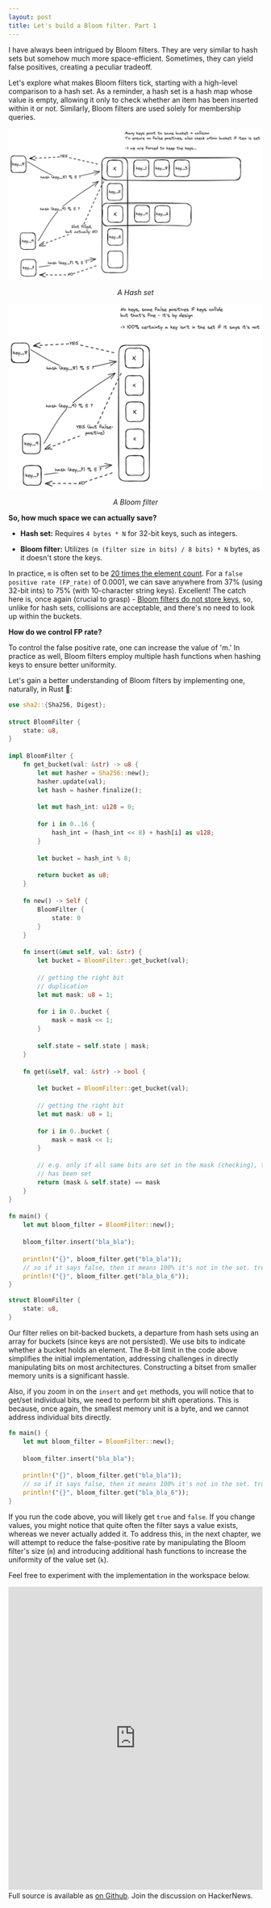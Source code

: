 ```yaml
---
layout: post
title: Let's build a Bloom filter. Part 1
---
```

I have always been intrigued by Bloom filters. They are very similar to hash sets but somehow much more space-efficient. Sometimes, they can yield false positives, creating a peculiar tradeoff.

Let's explore what makes Bloom filters tick, starting with a high-level comparison to a hash set. As a reminder, a hash set is a hash map whose value is empty, allowing it only to check whether an item has been inserted within it or not. Similarly, Bloom filters are used solely for membership queries.

![img](/assets/image-2.png)

<p>
<center><i>A Hash set</i></center>
</p>


![img](/assets/image-3.png)

<center><i>A Bloom filter</i></center>

<p></p>

**So, how much space we can actually save?**

* **Hash set:** Requires `4 bytes * N` for 32-bit keys, such as integers.

* **Bloom filter:** Utilizes `(m (filter size in bits) / 8 bits) * N` bytes, as it doesn't store the keys.

In practice, `m` is often set to be <a href="https://hur.st/bloomfilter/?n=5000&p=0.0001&m=&k=6">20 times the element count</a>. For a `false positive rate (FP_rate)` of 0.0001, we can save anywhere from 37% (using 32-bit ints) to 75% (with 10-character string keys). Excellent! The catch here is, once again (crucial to grasp) - <u>Bloom filters do not store keys</u>, so, unlike for hash sets, collisions are acceptable, and there's no need to look up within the buckets.

**How do we control FP rate?**

To control the false positive rate, one can increase the value of 'm.' In practice as well, Bloom filters employ multiple hash functions when hashing keys to ensure better uniformity.

Let's gain a better understanding of Bloom filters by implementing one, naturally, in Rust 🦀:

```rust
use sha2::{Sha256, Digest};

struct BloomFilter {
    state: u8,
}

impl BloomFilter {
    fn get_bucket(val: &str) -> u8 {
        let mut hasher = Sha256::new();
        hasher.update(val);
        let hash = hasher.finalize();

        let mut hash_int: u128 = 0;

        for i in 0..16 {
            hash_int = (hash_int << 8) + hash[i] as u128;
        }

        let bucket = hash_int % 8;

        return bucket as u8;
    }

    fn new() -> Self {
        BloomFilter {
            state: 0
        }
    }

    fn insert(&mut self, val: &str) {
        let bucket = BloomFilter::get_bucket(val);

        // getting the right bit
        // duplication
        let mut mask: u8 = 1;

        for i in 0..bucket {
            mask = mask << 1;
        }

        self.state = self.state | mask;
    }

    fn get(&self, val: &str) -> bool {

        let bucket = BloomFilter::get_bucket(val);

        // getting the right bit
        let mut mask: u8 = 1;

        for i in 0..bucket {
            mask = mask << 1;
        }

        // e.g. only if all same bits are set in the mask (checking), then it means value
        // has been set
        return (mask & self.state) == mask
    }
}

fn main() {
    let mut bloom_filter = BloomFilter::new();

    bloom_filter.insert("bla_bla");

    println!("{}", bloom_filter.get("bla_bla"));
    // so if it says false, then it means 100% it's not in the set. true means it might be there, but not guaranteed.
    println!("{}", bloom_filter.get("bla_bla_6"));
}
```

```rust
struct BloomFilter {
    state: u8,
}
```

Our filter relies on bit-backed buckets, a departure from hash sets using an array for buckets (since keys are not persisted). We use bits to indicate whether a bucket holds an element. The 8-bit limit in the code above simplifies the initial implementation, addressing challenges in directly manipulating bits on most architectures. Constructing a bitset from smaller memory units is a significant hassle.

Also, if you zoom in on the `insert` and `get` methods, you will notice that to get/set individual bits, we need to perform bit shift operations. This is because, once again, the smallest memory unit is a byte, and we cannot address individual bits directly.

```rust
fn main() {
    let mut bloom_filter = BloomFilter::new();

    bloom_filter.insert("bla_bla");

    println!("{}", bloom_filter.get("bla_bla"));
    // so if it says false, then it means 100% it's not in the set. true means it might be there, but not guaranteed.
    println!("{}", bloom_filter.get("bla_bla_6"));
}
```

If you run the code above, you will likely get `true` and `false`. If you change values, you might notice that quite often the filter says a value exists, whereas we never actually added it. To address this, in the next chapter, we will attempt to reduce the false-positive rate by manipulating the Bloom filter's size (`m`) and introducing additional hash functions to increase the uniformity of the value set (`k`).

Feel free to experiment with the implementation in the workspace below.

<iframe
    width="100%"
    height="600"
    src="https://play.rust-lang.org/?version=stable&mode=debug&edition=2021&code=use+sha2%3A%3A%7BSha256%2C+Digest%7D%3B%0A%0Astruct+BloomFilter+%7B%0A++++state%3A+u8%2C%0A%7D%0A%0Aimpl+BloomFilter+%7B%0A++++fn+get_bucket%28val%3A+%26str%29+-%3E+u8+%7B%0A++++++++let+mut+hasher+%3D+Sha256%3A%3Anew%28%29%3B%0A++++++++hasher.update%28val%29%3B%0A++++++++let+hash+%3D+hasher.finalize%28%29%3B%0A%0A++++++++let+mut+hash_int%3A+u128+%3D+0%3B%0A%0A++++++++for+i+in+0..16+%7B%0A++++++++++++hash_int+%3D+%28hash_int+%3C%3C+8%29+%2B+hash%5Bi%5D+as+u128%3B%0A++++++++%7D%0A%0A++++++++let+bucket+%3D+hash_int+%25+8%3B%0A%0A++++++++return+bucket+as+u8%3B%0A++++%7D%0A%0A++++fn+new%28%29+-%3E+Self+%7B%0A++++++++BloomFilter+%7B%0A++++++++++++state%3A+0%0A++++++++%7D%0A++++%7D%0A%0A++++fn+insert%28%26mut+self%2C+val%3A+%26str%29+%7B%0A++++++++let+bucket+%3D+BloomFilter%3A%3Aget_bucket%28val%29%3B%0A%0A++++++++%2F%2F+getting+the+right+bit%0A++++++++%2F%2F+duplication%0A++++++++let+mut+mask%3A+u8+%3D+1%3B%0A%0A++++++++for+i+in+0..bucket+%7B%0A++++++++++++mask+%3D+mask+%3C%3C+1%3B%0A++++++++%7D%0A%0A++++++++self.state+%3D+self.state+%7C+mask%3B%0A++++%7D%0A%0A++++fn+get%28%26self%2C+val%3A+%26str%29+-%3E+bool+%7B%0A%0A++++++++let+bucket+%3D+BloomFilter%3A%3Aget_bucket%28val%29%3B%0A%0A++++++++%2F%2F+getting+the+right+bit%0A++++++++let+mut+mask%3A+u8+%3D+1%3B%0A%0A++++++++for+i+in+0..bucket+%7B%0A++++++++++++mask+%3D+mask+%3C%3C+1%3B%0A++++++++%7D%0A%0A++++++++%2F%2F+e.g.+only+if+all+same+bits+are+set+in+the+mask+%28checking%29%2C+then+it+means+value%0A++++++++%2F%2F+has+been+set%0A++++++++return+%28mask+%26+self.state%29+%3D%3D+mask%0A++++%7D%0A%7D%0A%0Afn+main%28%29+%7B%0A++++let+mut+bloom_filter+%3D+BloomFilter%3A%3Anew%28%29%3B%0A%0A++++bloom_filter.insert%28%22bla_bla%22%29%3B%0A%0A++++println%21%28%22%7B%7D%22%2C+bloom_filter.get%28%22bla_bla%22%29%29%3B%0A++++%2F%2F+so+if+it+says+false%2C+then+it+means+100%25+it%27s+not+in+the+set.+true+means+it+might+be+there%2C+but+not+guaranteed.%0A++++println%21%28%22%7B%7D%22%2C+bloom_filter.get%28%22bla_bla_5%22%29%29%3B%0A%7D"
    frameborder="0"
    allowfullscreen
></iframe>
Full source is available as <a href="https://github.com/astronautas/bloom-filter-rs">on Github</a>. Join the discussion on HackerNews.
